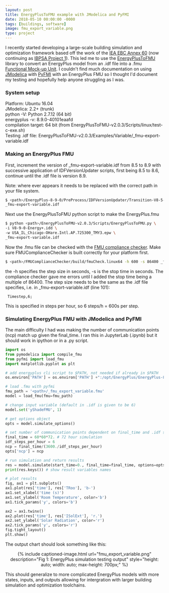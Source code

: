 ```yaml
---
layout: post
title: EnergyPlusToFMU example with JModelica and PyFMI
date: 2018-05-10 00:00:00 -0000
tags: [buildings, software]
image: fmu_export_variable.png
type: project
---
```


I recently started developing a large-scale building simulation and optimization 
framework based off the work of the [IEA EBC Annex 60](http://iea-annex60.org/) 
(now continuing as [IBPSA Project 1](https://ibpsa.github.io/project1/)). 
This led me to use the 
[EnergyPlusToFMU](https://github.com/lbl-srg/EnergyPlusToFMU) library to convert 
an EnergyPlus model from an .idf file into a .fmu [Functional Mock-up Unit](http://fmi-standard.org/).
I couldn't find much documentation on using [JModelica](https://jmodelica.org/) 
with [PyFMI](https://jmodelica.org/pyfmi/index.html) with an EnergyPlus FMU so 
I thought I'd document my testing and hopefully help anyone struggling as I was.

### System setup

Platform: Ubuntu 16.04 <br>
JModelica: 2.2+ (trunk) <br>
python -V: Python 2.7.12 (64 bit) <br>
energyplus -v: 8.9.0-40101eaafd <br>
compilation target: 64 bit (from EnergyPlusToFMU-v2.0.3/Scripts/linux/test-c-exe.sh) <br>
Testing .idf file: EnergyPlusToFMU-v2.0.3/Examples/Variable/_fmu-export-variable.idf <br>

### Making an EnergyPlus FMU

First, increment the version of _fmu-export-variable.idf from 8.5 to 8.9 with 
successive application of IDFVersionUpdater scripts, first being 8.5 to 8.6, 
continue until the .idf file is version 8.9.

Note: where ever <path> appears it needs to be replaced with the correct path in your file system.
```bash
$ <path>/EnergyPlus-8-9-0/PreProcess/IDFVersionUpdater/Transition-V8-5-0-to-V8-6-0 \
_fmu-export-variable.idf
```

Next use the EnergyPlusToFMU python script to make the EnergyPlus.fmu
```bash
$ python <path>/EnergyPlusToFMU-v2.0.3/Scripts/EnergyPlusToFMU.py \
-i V8-9-0-Energy+.idd \
-w USA_IL_Chicago-OHare.Intl.AP.725300_TMY3.epw \
_fmu-export-variable.idf
```

Now the .fmu file can be checked with the 
[FMU compliance checker](https://github.com/modelica-tools/FMUComplianceChecker). 
Make sure FMUComplianceChecker is built correctly for your platform first.
```bash
$ <path>/FMUComplianceChecker/build/fmuCheck.linux64 -h 600 -s 86400 _fmu_export_variable.fmu
```
the -h specifies the step size in seconds, -s is the stop time in seconds. The 
compliance checker gave me errors until I added the stop time being a multiple 
of 86400. The step size needs to be the same as the .idf file specifies, i.e. 
in _fmu-export-variable.idf (line 101):
```
 Timestep,6;
```
This is specified in steps per hour, so 6 steps/h = 600s per step.


### Simulating EnergyPlus FMU with JModelica and PyFMI

The main difficulty I had was making the number of communication points (ncp) 
match up given the final_time. I ran this in JupyterLab (.ipynb) but it should work in 
ipython or in a .py script.

```python
import os
from pymodelica import compile_fmu
from pyfmi import load_fmu
import matplotlib.pyplot as plt

# add energyplus cli script to $PATH, not needed if already in $PATH
os.environ['PATH'] = os.environ['PATH'] +":/opt/EnergyPlus/EnergyPlus-8-9-0"

# load .fmu with pyfmi
fmu_path = '<path>/_fmu_export_variable.fmu'
model = load_fmu(fmu=fmu_path)

# change input variable (default in .idf is given to be 6)
model.set('yShadeFMU', 1)

# get options object
opts = model.simulate_options()

# set number of communication points dependent on final_time and .idf steps per hour
final_time = 60*60*72. # 72 hour simulation
idf_steps_per_hour = 6
ncp = final_time/(3600./idf_steps_per_hour)
opts['ncp'] = ncp

# run simulation and return results
res = model.simulate(start_time=0., final_time=final_time, options=opts)
print(res.keys()) # show result variables names

# plot results
fig, ax1 = plt.subplots()
ax1.plot(res['time'], res['TRoo'], 'b-')
ax1.set_xlabel('time (s)')
ax1.set_ylabel('Room Temperature', color='b')
ax1.tick_params('y', colors='b')

ax2 = ax1.twinx()
ax2.plot(res['time'], res['ISolExt'], 'r.')
ax2.set_ylabel('Solar Radiation', color='r')
ax2.tick_params('y', colors='r')
fig.tight_layout()
plt.show()
```
The output chart should look something like this:
<div style="text-align: center;">
{% include captioned-image.html url="fmu_export_variable.png" description="Fig 1: 
EnergyPlus simulation testing output" style="height: auto; width: auto; max-height: 700px;" %}
</div>

This should generalize to more complicated EnergyPlus models with more states, 
inputs, and outputs allowing for intergration with larger building simulation and 
optimization toolchains.